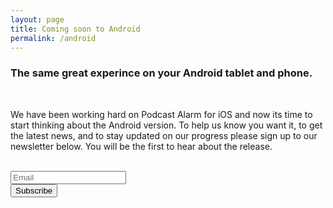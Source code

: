 ```yaml
---
layout: page
title: Coming soon to Android
permalink: /android
---
```


<h3>The same great experince on your Android tablet and phone.</h3>

<br>
<p>We have been working hard on Podcast Alarm for iOS and now its time to start thinking about the Android version. To help us know you want it, to get the latest news, and to stay updated on our progress please sign up to our newsletter below. You will be the first to hear about the release.</p>

<br>

<form action="https://app.us9.list-manage.com/subscribe/post?u=6411a4819178dbb20b42d5339&amp;id=a2d15f45e6" method="post" id="mc-embedded-subscribe-form" name="mc-embedded-subscribe-form" class="validate form-inline" target="\_blank" novalidate>
  <input type="email" value="" name="EMAIL" class="form-control form-control-md" id="mce-EMAIL" placeholder="Email" required>
  <!-- real people should not fill this in and expect good things - do not remove this or risk form bot signups-->
  <div style="position: absolute; left: -5000px;" aria-hidden="true"><input type="text" name="b_6411a4819178dbb20b42d5339_a2d15f45e6" tabindex="-1" value=""></div>
  <div class="clear"><input type="submit" value="Subscribe" name="subscribe" id="mc-embedded-subscribe" class="btn btn-primary btn-md"></div>
</form>

<br><br><br>
